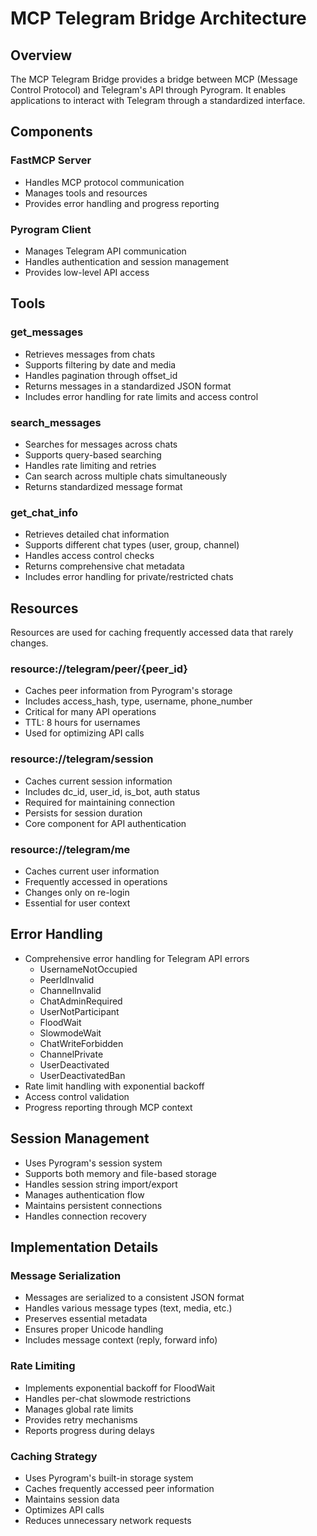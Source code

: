 # MCP Telegram Bridge Architecture

## Overview
The MCP Telegram Bridge provides a bridge between MCP (Message Control Protocol) and Telegram's API through Pyrogram. It enables applications to interact with Telegram through a standardized interface.

## Components

### FastMCP Server
- Handles MCP protocol communication
- Manages tools and resources
- Provides error handling and progress reporting

### Pyrogram Client
- Manages Telegram API communication
- Handles authentication and session management
- Provides low-level API access

## Tools

### get_messages
- Retrieves messages from chats
- Supports filtering by date and media
- Handles pagination through offset_id
- Returns messages in a standardized JSON format
- Includes error handling for rate limits and access control

### search_messages  
- Searches for messages across chats
- Supports query-based searching
- Handles rate limiting and retries
- Can search across multiple chats simultaneously
- Returns standardized message format

### get_chat_info
- Retrieves detailed chat information
- Supports different chat types (user, group, channel)
- Handles access control checks
- Returns comprehensive chat metadata
- Includes error handling for private/restricted chats

## Resources
Resources are used for caching frequently accessed data that rarely changes.

### resource://telegram/peer/{peer_id}
- Caches peer information from Pyrogram's storage
- Includes access_hash, type, username, phone_number
- Critical for many API operations
- TTL: 8 hours for usernames
- Used for optimizing API calls

### resource://telegram/session
- Caches current session information
- Includes dc_id, user_id, is_bot, auth status
- Required for maintaining connection
- Persists for session duration
- Core component for API authentication

### resource://telegram/me
- Caches current user information
- Frequently accessed in operations
- Changes only on re-login
- Essential for user context

## Error Handling
- Comprehensive error handling for Telegram API errors
  - UsernameNotOccupied
  - PeerIdInvalid
  - ChannelInvalid
  - ChatAdminRequired
  - UserNotParticipant
  - FloodWait
  - SlowmodeWait
  - ChatWriteForbidden
  - ChannelPrivate
  - UserDeactivated
  - UserDeactivatedBan
- Rate limit handling with exponential backoff
- Access control validation
- Progress reporting through MCP context

## Session Management
- Uses Pyrogram's session system
- Supports both memory and file-based storage
- Handles session string import/export
- Manages authentication flow
- Maintains persistent connections
- Handles connection recovery

## Implementation Details

### Message Serialization
- Messages are serialized to a consistent JSON format
- Handles various message types (text, media, etc.)
- Preserves essential metadata
- Ensures proper Unicode handling
- Includes message context (reply, forward info)

### Rate Limiting
- Implements exponential backoff for FloodWait
- Handles per-chat slowmode restrictions
- Manages global rate limits
- Provides retry mechanisms
- Reports progress during delays

### Caching Strategy
- Uses Pyrogram's built-in storage system
- Caches frequently accessed peer information
- Maintains session data
- Optimizes API calls
- Reduces unnecessary network requests
